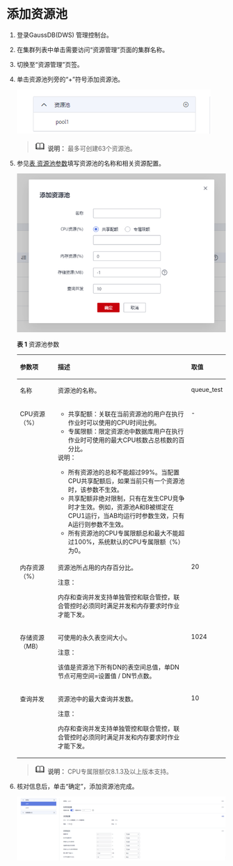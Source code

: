 # 添加资源池<a name="ZH-CN_TOPIC_0000001405476938"></a>

1.  登录GaussDB\(DWS\) 管理控制台。
2.  在集群列表中单击需要访问“资源管理”页面的集群名称。
3.  切换至“资源管理”页签。
4.  单击资源池列旁的“+”符号添加资源池。

    ![](figures/zh-cn_image_0000001455717133.png)

    >![](public_sys-resources/icon-note.gif) **说明：** 
    >最多可创建63个资源池。

5.  参见[表 资源池参数](#zh-cn_topic_0000001076708629_t9f2b382ce2fe42968c6411f0d6ac5d98)填写资源池的名称和相关资源配置。

    ![](figures/zh-cn_image_0000001455837109.png)

    **表 1**  资源池参数

    <a name="zh-cn_topic_0000001076708629_t9f2b382ce2fe42968c6411f0d6ac5d98"></a>
    <table><thead align="left"><tr id="zh-cn_topic_0000001076708629_r45c4609ae0df47bfa1bb36943077276a"><th class="cellrowborder" valign="top" width="18.28%" id="mcps1.2.4.1.1"><p id="zh-cn_topic_0000001076708629_a4328dd0179cf40cca3ef78c4c446bd2f"><a name="zh-cn_topic_0000001076708629_a4328dd0179cf40cca3ef78c4c446bd2f"></a><a name="zh-cn_topic_0000001076708629_a4328dd0179cf40cca3ef78c4c446bd2f"></a>参数项</p>
    </th>
    <th class="cellrowborder" valign="top" width="65.36000000000001%" id="mcps1.2.4.1.2"><p id="zh-cn_topic_0000001076708629_zh-cn_topic_0254317224_p31756316126"><a name="zh-cn_topic_0000001076708629_zh-cn_topic_0254317224_p31756316126"></a><a name="zh-cn_topic_0000001076708629_zh-cn_topic_0254317224_p31756316126"></a>描述</p>
    </th>
    <th class="cellrowborder" valign="top" width="16.360000000000003%" id="mcps1.2.4.1.3"><p id="zh-cn_topic_0000001076708629_a2016d72761a842439cb07508af0086e4"><a name="zh-cn_topic_0000001076708629_a2016d72761a842439cb07508af0086e4"></a><a name="zh-cn_topic_0000001076708629_a2016d72761a842439cb07508af0086e4"></a>取值</p>
    </th>
    </tr>
    </thead>
    <tbody><tr id="zh-cn_topic_0000001076708629_rccecdb3f69424915b2a90ae48134b9dd"><td class="cellrowborder" valign="top" width="18.28%" headers="mcps1.2.4.1.1 "><p id="zh-cn_topic_0000001076708629_zh-cn_topic_0254317224_p141758311128"><a name="zh-cn_topic_0000001076708629_zh-cn_topic_0254317224_p141758311128"></a><a name="zh-cn_topic_0000001076708629_zh-cn_topic_0254317224_p141758311128"></a>名称</p>
    </td>
    <td class="cellrowborder" valign="top" width="65.36000000000001%" headers="mcps1.2.4.1.2 "><p id="zh-cn_topic_0000001076708629_zh-cn_topic_0254317224_p161751933124"><a name="zh-cn_topic_0000001076708629_zh-cn_topic_0254317224_p161751933124"></a><a name="zh-cn_topic_0000001076708629_zh-cn_topic_0254317224_p161751933124"></a>资源池的名称。</p>
    </td>
    <td class="cellrowborder" valign="top" width="16.360000000000003%" headers="mcps1.2.4.1.3 "><p id="zh-cn_topic_0000001076708629_a55b108341a5d4e538b79dd6c8ddbd357"><a name="zh-cn_topic_0000001076708629_a55b108341a5d4e538b79dd6c8ddbd357"></a><a name="zh-cn_topic_0000001076708629_a55b108341a5d4e538b79dd6c8ddbd357"></a>queue_test</p>
    </td>
    </tr>
    <tr id="row1833914319256"><td class="cellrowborder" valign="top" width="18.28%" headers="mcps1.2.4.1.1 "><p id="p1349123162510"><a name="p1349123162510"></a><a name="p1349123162510"></a>CPU资源（%）</p>
    </td>
    <td class="cellrowborder" valign="top" width="65.36000000000001%" headers="mcps1.2.4.1.2 "><a name="ul14235101682820"></a><a name="ul14235101682820"></a><ul id="ul14235101682820"><li>共享配额：关联在当前资源池的用户在执行作业时可以使用的CPU时间比例。</li><li>专属限额：限定资源池中数据库用户在执行作业时可使用的最大CPU核数占总核数的百分比。</li></ul>
    <div class="note" id="note354861082717"><a name="note354861082717"></a><a name="note354861082717"></a><span class="notetitle"> 说明： </span><div class="notebody"><a name="ul6756113052718"></a><a name="ul6756113052718"></a><ul id="ul6756113052718"><li>所有资源池的总和不能超过99%。当配置CPU共享配额后，如果当前只有一个资源池时，该参数不生效。</li><li>共享配额非绝对限制，只有在发生CPU竞争时才生效。例如，资源池A和B被绑定在CPU1运行，当AB均运行时参数生效，只有A运行则参数不生效。</li><li>所有资源池的CPU专属限额总和最大不能超过100%，系统默认的CPU专属限额（%）为0。</li></ul>
    </div></div>
    </td>
    <td class="cellrowborder" valign="top" width="16.360000000000003%" headers="mcps1.2.4.1.3 "><p id="p1535453117251"><a name="p1535453117251"></a><a name="p1535453117251"></a>-</p>
    </td>
    </tr>
    <tr id="zh-cn_topic_0000001076708629_rb9afdcb77de5450f991ad26596962299"><td class="cellrowborder" valign="top" width="18.28%" headers="mcps1.2.4.1.1 "><p id="zh-cn_topic_0000001076708629_zh-cn_topic_0254317224_p91755351214"><a name="zh-cn_topic_0000001076708629_zh-cn_topic_0254317224_p91755351214"></a><a name="zh-cn_topic_0000001076708629_zh-cn_topic_0254317224_p91755351214"></a>内存资源（%）</p>
    </td>
    <td class="cellrowborder" valign="top" width="65.36000000000001%" headers="mcps1.2.4.1.2 "><p id="zh-cn_topic_0000001076708629_a37fab0d6453c49238373d7a3730b2169"><a name="zh-cn_topic_0000001076708629_a37fab0d6453c49238373d7a3730b2169"></a><a name="zh-cn_topic_0000001076708629_a37fab0d6453c49238373d7a3730b2169"></a>资源池所占用的内存百分比。</p>
    <div class="caution" id="zh-cn_topic_0000001076708629_nd309c27ce38e4d209756261169daa0be"><a name="zh-cn_topic_0000001076708629_nd309c27ce38e4d209756261169daa0be"></a><a name="zh-cn_topic_0000001076708629_nd309c27ce38e4d209756261169daa0be"></a><span class="cautiontitle"> 注意： </span><div class="cautionbody"><p id="zh-cn_topic_0000001076708629_zh-cn_topic_0254317224_p950334801411"><a name="zh-cn_topic_0000001076708629_zh-cn_topic_0254317224_p950334801411"></a><a name="zh-cn_topic_0000001076708629_zh-cn_topic_0254317224_p950334801411"></a>内存和查询并发支持单独管控和联合管控，联合管控时必须同时满足并发和内存要求时作业才能下发。</p>
    </div></div>
    </td>
    <td class="cellrowborder" valign="top" width="16.360000000000003%" headers="mcps1.2.4.1.3 "><p id="zh-cn_topic_0000001076708629_a4c339f5b73c84dba8ed80af1976204e7"><a name="zh-cn_topic_0000001076708629_a4c339f5b73c84dba8ed80af1976204e7"></a><a name="zh-cn_topic_0000001076708629_a4c339f5b73c84dba8ed80af1976204e7"></a>20</p>
    </td>
    </tr>
    <tr id="zh-cn_topic_0000001076708629_rfc6a58e60ad5428fa32064926e00f43f"><td class="cellrowborder" valign="top" width="18.28%" headers="mcps1.2.4.1.1 "><p id="zh-cn_topic_0000001076708629_zh-cn_topic_0254317224_p61751341214"><a name="zh-cn_topic_0000001076708629_zh-cn_topic_0254317224_p61751341214"></a><a name="zh-cn_topic_0000001076708629_zh-cn_topic_0254317224_p61751341214"></a>存储资源（MB）</p>
    </td>
    <td class="cellrowborder" valign="top" width="65.36000000000001%" headers="mcps1.2.4.1.2 "><p id="zh-cn_topic_0000001076708629_ac2fc25f6b41248108e98cfcbb8c55f51"><a name="zh-cn_topic_0000001076708629_ac2fc25f6b41248108e98cfcbb8c55f51"></a><a name="zh-cn_topic_0000001076708629_ac2fc25f6b41248108e98cfcbb8c55f51"></a>可使用的永久表空间大小。</p>
    <div class="caution" id="zh-cn_topic_0000001076708629_note9592206519"><a name="zh-cn_topic_0000001076708629_note9592206519"></a><a name="zh-cn_topic_0000001076708629_note9592206519"></a><span class="cautiontitle"> 注意： </span><div class="cautionbody"><p id="zh-cn_topic_0000001076708629_p71618351750"><a name="zh-cn_topic_0000001076708629_p71618351750"></a><a name="zh-cn_topic_0000001076708629_p71618351750"></a>该值是资源池下所有DN的表空间总值，单DN节点可用空间=设置值 / DN节点数。</p>
    </div></div>
    </td>
    <td class="cellrowborder" valign="top" width="16.360000000000003%" headers="mcps1.2.4.1.3 "><p id="zh-cn_topic_0000001076708629_a3b1252599b984ad9a5901bc24f45fac5"><a name="zh-cn_topic_0000001076708629_a3b1252599b984ad9a5901bc24f45fac5"></a><a name="zh-cn_topic_0000001076708629_a3b1252599b984ad9a5901bc24f45fac5"></a>1024</p>
    </td>
    </tr>
    <tr id="zh-cn_topic_0000001076708629_r1aabed4322f84ee68229882568cef559"><td class="cellrowborder" valign="top" width="18.28%" headers="mcps1.2.4.1.1 "><p id="zh-cn_topic_0000001076708629_zh-cn_topic_0254317224_p91755371210"><a name="zh-cn_topic_0000001076708629_zh-cn_topic_0254317224_p91755371210"></a><a name="zh-cn_topic_0000001076708629_zh-cn_topic_0254317224_p91755371210"></a>查询并发</p>
    </td>
    <td class="cellrowborder" valign="top" width="65.36000000000001%" headers="mcps1.2.4.1.2 "><p id="zh-cn_topic_0000001076708629_zh-cn_topic_0254317224_p51752033126"><a name="zh-cn_topic_0000001076708629_zh-cn_topic_0254317224_p51752033126"></a><a name="zh-cn_topic_0000001076708629_zh-cn_topic_0254317224_p51752033126"></a>资源池中的最大查询并发数。</p>
    <div class="caution" id="zh-cn_topic_0000001076708629_nac0c163081b24a96bd4e58718964b3ac"><a name="zh-cn_topic_0000001076708629_nac0c163081b24a96bd4e58718964b3ac"></a><a name="zh-cn_topic_0000001076708629_nac0c163081b24a96bd4e58718964b3ac"></a><span class="cautiontitle"> 注意： </span><div class="cautionbody"><p id="zh-cn_topic_0000001076708629_zh-cn_topic_0254317224_p69536212151"><a name="zh-cn_topic_0000001076708629_zh-cn_topic_0254317224_p69536212151"></a><a name="zh-cn_topic_0000001076708629_zh-cn_topic_0254317224_p69536212151"></a>内存和查询并发支持单独管控和联合管控，联合管控时必须同时满足并发和内存要求时作业才能下发。</p>
    </div></div>
    </td>
    <td class="cellrowborder" valign="top" width="16.360000000000003%" headers="mcps1.2.4.1.3 "><p id="zh-cn_topic_0000001076708629_zh-cn_topic_0254317224_p985116149122"><a name="zh-cn_topic_0000001076708629_zh-cn_topic_0254317224_p985116149122"></a><a name="zh-cn_topic_0000001076708629_zh-cn_topic_0254317224_p985116149122"></a>10</p>
    </td>
    </tr>
    </tbody>
    </table>

    >![](public_sys-resources/icon-note.gif) **说明：** 
    >CPU专属限额仅8.1.3及以上版本支持。

6.  核对信息后，单击“确定”，添加资源池完成。

    ![](figures/zh-cn_image_0000001455917477.png)


